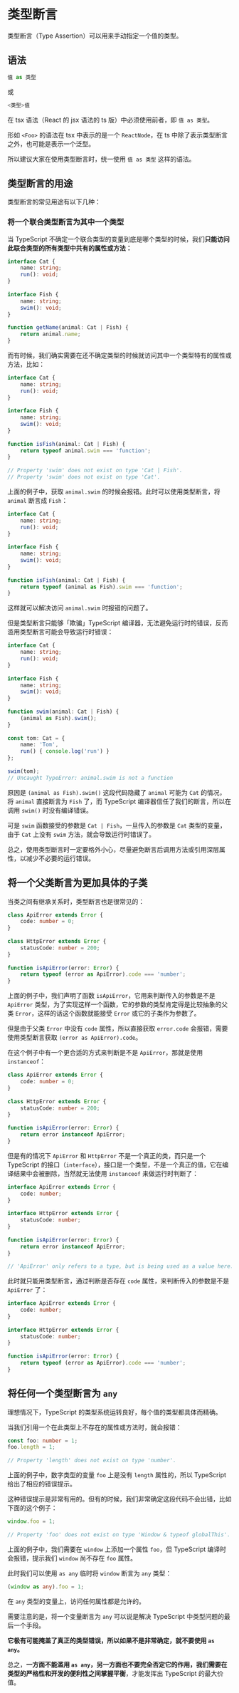 # 类型断言

类型断言（Type Assertion）可以用来手动指定一个值的类型。

## 语法

``` typescript
值 as 类型
```

或

``` typescript
<类型>值
```

在 tsx 语法（React 的 jsx 语法的 ts 版）中必须使用前者，即 `值 as 类型`。

形如 `<Foo>` 的语法在 tsx 中表示的是一个 `ReactNode`，在 ts 中除了表示类型断言之外，也可能是表示一个泛型。

所以建议大家在使用类型断言时，统一使用 `值 as 类型` 这样的语法。

## 类型断言的用途

类型断言的常见用途有以下几种：

### 将一个联合类型断言为其中一个类型

当 TypeScript 不确定一个联合类型的变量到底是哪个类型的时候，我们**只能访问此联合类型的所有类型中共有的属性或方法：**

``` typescript
interface Cat {
	name: string;
	run(): void;
}
 
interface Fish {
	name: string;
	swim(): void;
}
 
function getName(animal: Cat | Fish) {
	return animal.name;
}
```

而有时候，我们确实需要在还不确定类型的时候就访问其中一个类型特有的属性或方法，比如：

``` typescript
interface Cat {
	name: string;
	run(): void;
}
 
interface Fish {
	name: string;
	swim(): void;
}
 
function isFish(animal: Cat | Fish) {
	return typeof animal.swim === 'function';
}
 
// Property 'swim' does not exist on type 'Cat | Fish'.
// Property 'swim' does not exist on type 'Cat'.
```

上面的例子中，获取 `animal.swim` 的时候会报错。此时可以使用类型断言，将 `animal` 断言成 `Fish`：

``` typescript
interface Cat {
	name: string;
	run(): void;
}
 
interface Fish {
	name: string;
	swim(): void;
}
 
function isFish(animal: Cat | Fish) {
	return typeof (animal as Fish).swim === 'function';
}
```

这样就可以解决访问 `animal.swim` 时报错的问题了。

但是类型断言只能够「欺骗」TypeScript 编译器，无法避免运行时的错误，反而滥用类型断言可能会导致运行时错误：

``` typescript
interface Cat {
	name: string;
	run(): void;
}
 
interface Fish {
	name: string;
	swim(): void;
}
 
function swim(animal: Cat | Fish) {
	(animal as Fish).swim();
}
 
const tom: Cat = {
	name: 'Tom',
	run() { console.log('run') }
};
 
swim(tom);
// Uncaught TypeError: animal.swim is not a function
```

原因是 `(animal as Fish).swim()` 这段代码隐藏了 `animal` 可能为 `Cat` 的情况，将 `animal` 直接断言为 `Fish` 了，而 TypeScript 编译器信任了我们的断言，所以在调用 `swim()` 时没有编译错误。

可是 `swim` 函数接受的参数是 `Cat | Fish`，一旦传入的参数是 `Cat` 类型的变量，由于 `Cat` 上没有 `swim` 方法，就会导致运行时错误了。

总之，使用类型断言时一定要格外小心，尽量避免断言后调用方法或引用深层属性，以减少不必要的运行错误。

## 将一个父类断言为更加具体的子类

当类之间有继承关系时，类型断言也是很常见的：

``` typescript
class ApiError extends Error {
	code: number = 0;
}
 
class HttpError extends Error {
	statusCode: number = 200;
}
 
function isApiError(error: Error) {
	return typeof (error as ApiError).code === 'number';
}
```

上面的例子中，我们声明了函数 `isApiError`，它用来判断传入的参数是不是 `ApiError` 类型，为了实现这样一个函数，它的参数的类型肯定得是比较抽象的父类 `Error`，这样的话这个函数就能接受 `Error` 或它的子类作为参数了。

但是由于父类 `Error` 中没有 `code` 属性，所以直接获取 `error.code` 会报错，需要使用类型断言获取 `(error as ApiError).code`。

在这个例子中有一个更合适的方式来判断是不是 `ApiError`，那就是使用 `instanceof`：

``` typescript
class ApiError extends Error {
	code: number = 0;
}
 
class HttpError extends Error {
	statusCode: number = 200;
}
 
function isApiError(error: Error) {
	return error instanceof ApiError;
}
```

但是有的情况下 `ApiError` 和 `HttpError` 不是一个真正的类，而只是一个 TypeScript 的接口（`interface`），接口是一个类型，不是一个真正的值，它在编译结果中会被删除，当然就无法使用 `instanceof` 来做运行时判断了：

``` typescript
interface ApiError extends Error {
	code: number;
}
 
interface HttpError extends Error {
	statusCode: number;
}
 
function isApiError(error: Error) {
	return error instanceof ApiError;
}
 
// 'ApiError' only refers to a type, but is being used as a value here.
```

此时就只能用类型断言，通过判断是否存在 `code` 属性，来判断传入的参数是不是 `ApiError` 了：

``` typescript
interface ApiError extends Error {
	code: number;
}
 
interface HttpError extends Error {
	statusCode: number;
}
 
function isApiError(error: Error) {
	return typeof (error as ApiError).code === 'number';
}
```

## 将任何一个类型断言为 `any`

理想情况下，TypeScript 的类型系统运转良好，每个值的类型都具体而精确。

当我们引用一个在此类型上不存在的属性或方法时，就会报错：

``` typescript
const foo: number = 1;
foo.length = 1;
 
// Property 'length' does not exist on type 'number'.
```

上面的例子中，数字类型的变量 `foo` 上是没有 `length` 属性的，所以 TypeScript 给出了相应的错误提示。

这种错误提示是非常有用的。但有的时候，我们非常确定这段代码不会出错，比如下面的这个例子：

``` typescript
window.foo = 1;
 
// Property 'foo' does not exist on type 'Window & typeof globalThis'.
```

上面的例子中，我们需要在 `window` 上添加一个属性 `foo`，但 TypeScript 编译时会报错，提示我们 `window` 尚不存在 `foo` 属性。

此时我们可以使用 `as any` 临时将 `window` 断言为 `any` 类型：

``` typescript
(window as any).foo = 1;
```

在 `any` 类型的变量上，访问任何属性都是允许的。

需要注意的是，将一个变量断言为 `any` 可以说是解决 TypeScript 中类型问题的最后一个手段。

**它极有可能掩盖了真正的类型错误，所以如果不是非常确定，就不要使用 `as any`。**

总之，**一方面不能滥用 `as any`，另一方面也不要完全否定它的作用，我们需要在类型的严格性和开发的便利性之间掌握平衡**，才能发挥出 TypeScript 的最大价值。
